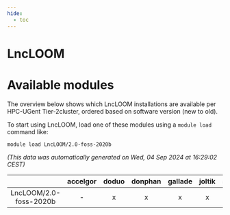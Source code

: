 ```yaml
---
hide:
  - toc
---
```


LncLOOM
=======

# Available modules


The overview below shows which LncLOOM installations are available per HPC-UGent Tier-2cluster, ordered based on software version (new to old).

To start using LncLOOM, load one of these modules using a `module load` command like:

```shell
module load LncLOOM/2.0-foss-2020b
```

*(This data was automatically generated on Wed, 04 Sep 2024 at 16:29:02 CEST)*  

| |accelgor|doduo|donphan|gallade|joltik|shinx|skitty|
| :---: | :---: | :---: | :---: | :---: | :---: | :---: | :---: |
|LncLOOM/2.0-foss-2020b|-|x|x|x|x|-|x|
